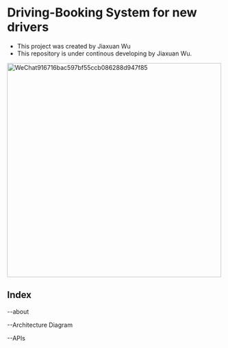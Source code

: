 # Driving-Booking System for new drivers
- This project was created by Jiaxuan Wu 
- This repository is under continous developing by Jiaxuan Wu. 
<img width="500" alt="WeChat916716bac597bf55ccb086288d947f85" src="https://user-images.githubusercontent.com/38310030/193735581-a406610f-922f-489d-8689-0ffd6ad95ac7.png">

## Index
--about

--Architecture Diagram

--APIs
